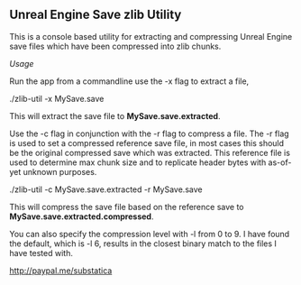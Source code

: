 ## Unreal Engine Save zlib Utility

This is a console based utility for extracting and compressing Unreal Engine save files which have been compressed into zlib chunks.

*Usage*

Run the app from a commandline use the -x flag to extract a file,

./zlib-util -x MySave.save

This will extract the save file to **MySave.save.extracted**.

Use the -c flag in conjunction with the -r flag to compress a file. The -r flag is used to set a compressed reference save file, in most cases this should be the original compressed save which was extracted. This reference file is used to determine max chunk size and to replicate header bytes with as-of-yet unknown purposes.

./zlib-util -c MySave.save.extracted -r MySave.save

This will compress the save file based on the reference save to **MySave.save.extracted.compressed**.

You can also specify the compression level with -l from 0 to 9. I have found the default, which is -l 6, results in the closest binary match to the files I have tested with.

http://paypal.me/substatica
